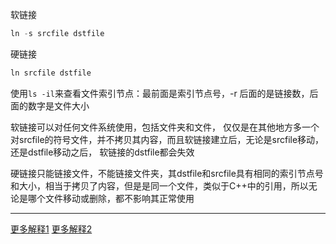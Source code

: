 软链接
```c++
ln -s srcfile dstfile
```

硬链接
```c++
ln srcfile dstfile
```

使用``ls -il``来查看文件索引节点：最前面是索引节点号，-r 后面的是链接数，后面的数字是文件大小

软链接可以对任何文件系统使用，包括文件夹和文件， 仅仅是在其他地方多一个对srcfile的符号文件，并不拷贝其内容，而且软链接建立后，无论是srcfile移动，还是dstfile移动之后，
软链接的dstfile都会失效

硬链接只能链接文件，不能链接文件夹，其dstfile和srcfile具有相同的索引节点号和大小，相当于拷贝了内容，但是是同一个文件，类似于C++中的引用，所以无论是哪个文件移动或删除，都不影响其正常使用

----
[更多解释1](https://zhuanlan.zhihu.com/p/67366919)
[更多解释2](https://zhuanlan.zhihu.com/p/41443416)
